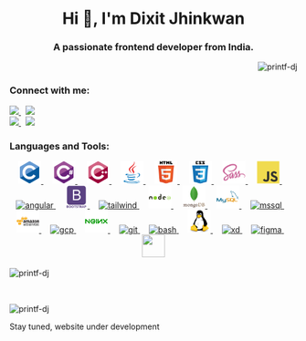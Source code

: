 
<html lang="en">

<head>
	<meta charset="UTF-8">
	<meta name="viewport" content="width=device-width, initial-scale=1.0">
	<meta http-equiv="X-UA-Compatible" content="ie=edge">
</head>

<body>
	<h1 align="center">Hi 👋, I'm Dixit Jhinkwan</h1>
	<h3 align="center">A passionate frontend developer from India.</h3>
	<p align="right">
		<img src="https://gpvc.arturio.dev/printf-dj" alt="printf-dj" />
	</p>
	<h3 align="left">Connect with me:</h3>
	<p>
		<a href="https://twitter.com/printf_dj" target="_blank">
			<img src="https://img.shields.io/static/v1?label=Twitter&message=%40printf_dj&color=1DA1F2&logo=twitter" />
		</a>
		&nbsp;
		<a href="https://fb.com/dixitjhinkwan" target="_blank">
			<img
				src="https://img.shields.io/static/v1?label=Facebook&message=dixitjhinkwan+&color=1877f2&logo=facebook&logoColor=white" />
		</a>
		<br>
		<a href="https://instagram.com/printf_dj" target="_blank">
			<img
				src="https://img.shields.io/static/v1?label=Instagram+&message=printf_dj+&color=E4405F&logo=instagram&logoColor=E4405F" />
		</a>
		&nbsp;
		<a href="https://linkedin.com/in/dixitjhinkwan" target="_blank">
			<img
				src="https://img.shields.io/static/v1?label=LinkedIn&message=dixitjhinkwan+&color=0A66C2&logo=linkedin" />
		</a>
	</p>

<h3 align="left">Languages and Tools:</h3>
		<p align="center">
		<a href="https://www.cprogramming.com/" target="_blank">
			<img src="https://raw.githubusercontent.com/devicons/devicon/master/icons/c/c-original.svg" alt="c"
				width="40" height="40" />
		</a>
		&nbsp; &nbsp;
		<a href="https://www.w3schools.com/cs/" target="_blank">
			<img src="https://raw.githubusercontent.com/devicons/devicon/master/icons/csharp/csharp-original.svg"
				alt="csharp" width="40" height="40" />
		</a>
		&nbsp; &nbsp;
		<a href="https://www.w3schools.com/cpp/" target="_blank">
			<img src="https://raw.githubusercontent.com/devicons/devicon/master/icons/cplusplus/cplusplus-original.svg"
				alt="cplusplus" width="40" height="40" />
		</a>
		&nbsp; &nbsp;
		<a href="https://www.java.com" target="_blank">
			<img src="https://raw.githubusercontent.com/devicons/devicon/master/icons/java/java-original.svg" alt="java"
				width="40" height="40" />
		</a>
		&nbsp; &nbsp;
		<a href="https://www.w3.org/html/" target="_blank">
			<img src="https://raw.githubusercontent.com/devicons/devicon/master/icons/html5/html5-original-wordmark.svg"
				alt="html5" width="40" height="40" />
		</a>
		&nbsp; &nbsp;
		<a href="https://www.w3schools.com/css/" target="_blank">
			<img src="https://raw.githubusercontent.com/devicons/devicon/master/icons/css3/css3-original-wordmark.svg"
				alt="css3" width="40" height="40" />
		</a>
		&nbsp; &nbsp;
		<a href="https://sass-lang.com" target="_blank">
			<img src="https://raw.githubusercontent.com/devicons/devicon/master/icons/sass/sass-original.svg" alt="sass"
				width="40" height="40" />
		</a>
		&nbsp; &nbsp;
		<a href="https://developer.mozilla.org/en-US/docs/Web/JavaScript" target="_blank">
			<img src="https://raw.githubusercontent.com/devicons/devicon/master/icons/javascript/javascript-original.svg"
				alt="javascript" width="40" height="40" />
		</a>
		&nbsp; &nbsp;
		<a href="https://angular.io" target="_blank">
			<img src="https://angular.io/assets/images/logos/angular/angular.svg" alt="angular" width="40"
				height="40" />
		</a>
		&nbsp; &nbsp;
		<a href="https://getbootstrap.com" target="_blank">
			<img src="https://raw.githubusercontent.com/devicons/devicon/master/icons/bootstrap/bootstrap-plain-wordmark.svg"
				alt="bootstrap" width="40" height="40" />
		</a>
		&nbsp; &nbsp;
		<a href="https://tailwindcss.com/" target="_blank">
			<img src="https://www.vectorlogo.zone/logos/tailwindcss/tailwindcss-icon.svg" alt="tailwind" width="40"
				height="40" />
		</a>
		&nbsp; &nbsp;
		<a href="https://nodejs.org" target="_blank">
			<img src="https://raw.githubusercontent.com/devicons/devicon/master/icons/nodejs/nodejs-original-wordmark.svg"
				alt="nodejs" width="40" height="40" />
		</a>
		&nbsp; &nbsp;
		<a href="https://www.mongodb.com/" target="_blank">
			<img src="https://raw.githubusercontent.com/devicons/devicon/master/icons/mongodb/mongodb-original-wordmark.svg"
				alt="mongodb" width="40" height="40" />
		</a>
		&nbsp; &nbsp;
		<a href="https://www.mysql.com/" target="_blank">
			<img src="https://raw.githubusercontent.com/devicons/devicon/master/icons/mysql/mysql-original-wordmark.svg"
				alt="mysql" width="40" height="40" />
		</a>
		&nbsp; &nbsp;
		<a href="https://www.microsoft.com/en-us/sql-server" target="_blank">
			<img src="https://www.svgrepo.com/show/303229/microsoft-sql-server-logo.svg" alt="mssql" width="40"
				height="40" />
		</a>
		&nbsp; &nbsp;
		<a href="https://aws.amazon.com" target="_blank">
			<img src="https://raw.githubusercontent.com/devicons/devicon/master/icons/amazonwebservices/amazonwebservices-original-wordmark.svg"
				alt="aws" width="40" height="40" />
		</a>
		&nbsp; &nbsp;
		<a href="https://cloud.google.com" target="_blank">
			<img src="https://www.vectorlogo.zone/logos/google_cloud/google_cloud-icon.svg" alt="gcp" width="40"
				height="40" />
		</a>
		&nbsp; &nbsp;
		<a href="https://www.nginx.com" target="_blank">
			<img src="https://raw.githubusercontent.com/devicons/devicon/master/icons/nginx/nginx-original.svg"
				alt="nginx" width="40" height="40" />
		</a>
		&nbsp; &nbsp;
		<a href="https://git-scm.com/" target="_blank">
			<img src="https://www.vectorlogo.zone/logos/git-scm/git-scm-icon.svg" alt="git" width="40" height="40" />
		</a>
		&nbsp; &nbsp;
		<a href="https://www.gnu.org/software/bash/" target="_blank">
			<img src="https://www.vectorlogo.zone/logos/gnu_bash/gnu_bash-icon.svg" alt="bash" width="40" height="40" />
		</a>
		&nbsp; &nbsp;
		<a href="https://www.linux.org/" target="_blank">
			<img src="https://raw.githubusercontent.com/devicons/devicon/master/icons/linux/linux-original.svg"
				alt="linux" width="40" height="40" />
		</a>
		&nbsp; &nbsp;
		<a href="https://www.adobe.com/products/xd.html" target="_blank">
			<img src="https://cdn.worldvectorlogo.com/logos/adobe-xd.svg" alt="xd" width="40" height="40" />
		</a>
		&nbsp; &nbsp;
		<a href="https://www.figma.com/" target="_blank">
			<img src="https://www.vectorlogo.zone/logos/figma/figma-icon.svg" alt="figma" width="40" height="40" />
		</a>
		&nbsp; &nbsp;
		<a href="https://www.photoshop.com/en" target="_blank">
			<img src="https://cdn.jsdelivr.net/npm/simple-icons@v4/icons/adobephotoshop.svg" height="40" width="40" />
		</a>
	</p>
	<p>
		<img align="center"
			src="https://github-readme-stats.vercel.app/api?username=printf-dj&show_icons=true&locale=en&hide_border=1&title_color=333333"
			alt="printf-dj" />
	</p>
	<br />
	<p>
		<img align="center"
			src="https://github-readme-stats.vercel.app/api/top-langs?username=printf-dj&show_icons=true&locale=en&layout=compact&hide_border=1&title_color=333333"
			alt="printf-dj" />
	</p>
<p>Stay tuned, website under development</p>
</body>

</html>
